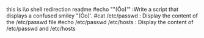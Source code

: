 this is i\o shell redirection readme
#echo "\"(Ôo)'" :Write a script that displays a confused smiley "(Ôo)'.
#cat /etc/passwd : Display the content of the /etc/passwd file
#echo /etc/passwd /etc/hosts : Display the content of /etc/passwd and /etc/hosts
